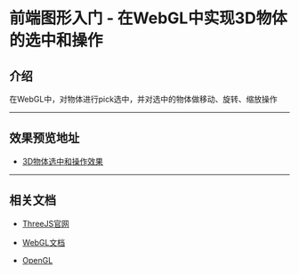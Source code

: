 # 前端图形入门 - 在WebGL中实现3D物体的选中和操作

## 介绍
在WebGL中，对物体进行pick选中，并对选中的物体做移动、旋转、缩放操作

---
## 效果预览地址
- [3D物体选中和操作效果](https://jaliy.github.io/j3d-pick/)

---
## 相关文档

- [ThreeJS官网](https://threejs.org/)

- [WebGL文档](https://developer.mozilla.org/zh-CN/docs/Web/API/WebGL_API)

- [OpenGL](https://www.khronos.org/opengl/)
